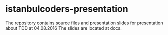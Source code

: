 # istanbulcoders-presentation

The repository contains source files and presentation slides for presentation about TDD at 04.08.2016
The slides are located at docs.
